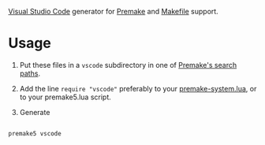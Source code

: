 [Visual Studio Code](https://code.visualstudio.com/) generator for [Premake](https://github.com/premake/premake-core) and [Makefile](https://www.gnu.org/software/make/) support.

# Usage
1. Put these files in a `vscode` subdirectory in one of [Premake's search paths](https://github.com/premake/premake-core/wiki/Locating-Scripts).

2. Add the line `require "vscode"` preferably to your [premake-system.lua](https://github.com/premake/premake-core/wiki/System-Scripts), or to your premake5.lua script.

3. Generate 
```sh

premake5 vscode
```

